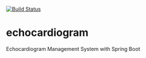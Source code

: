 [![Build Status](https://travis-ci.org/lusabo/echocardiogram.svg?branch=master)](https://travis-ci.org/lusabo/echocardiogram)
# echocardiogram
Echocardiogram Management System with Spring Boot
